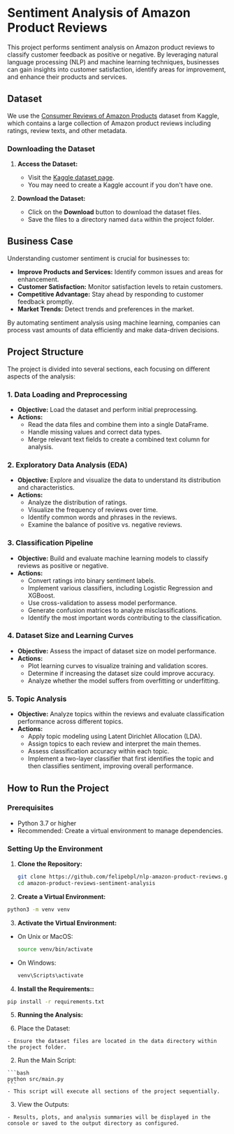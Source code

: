 # Sentiment Analysis of Amazon Product Reviews

This project performs sentiment analysis on Amazon product reviews to classify customer feedback as positive or negative. By leveraging natural language processing (NLP) and machine learning techniques, businesses can gain insights into customer satisfaction, identify areas for improvement, and enhance their products and services.

## Dataset

We use the [Consumer Reviews of Amazon Products](https://www.kaggle.com/datasets/datafiniti/consumer-reviews-of-amazon-products) dataset from Kaggle, which contains a large collection of Amazon product reviews including ratings, review texts, and other metadata.

### Downloading the Dataset

1. **Access the Dataset:**
   - Visit the [Kaggle dataset page](https://www.kaggle.com/datasets/datafiniti/consumer-reviews-of-amazon-products).
   - You may need to create a Kaggle account if you don't have one.

2. **Download the Dataset:**
   - Click on the **Download** button to download the dataset files.
   - Save the files to a directory named `data` within the project folder.

## Business Case

Understanding customer sentiment is crucial for businesses to:

- **Improve Products and Services:** Identify common issues and areas for enhancement.
- **Customer Satisfaction:** Monitor satisfaction levels to retain customers.
- **Competitive Advantage:** Stay ahead by responding to customer feedback promptly.
- **Market Trends:** Detect trends and preferences in the market.

By automating sentiment analysis using machine learning, companies can process vast amounts of data efficiently and make data-driven decisions.

## Project Structure

The project is divided into several sections, each focusing on different aspects of the analysis:

### 1. Data Loading and Preprocessing

- **Objective:** Load the dataset and perform initial preprocessing.
- **Actions:**
  - Read the data files and combine them into a single DataFrame.
  - Handle missing values and correct data types.
  - Merge relevant text fields to create a combined text column for analysis.

### 2. Exploratory Data Analysis (EDA)

- **Objective:** Explore and visualize the data to understand its distribution and characteristics.
- **Actions:**
  - Analyze the distribution of ratings.
  - Visualize the frequency of reviews over time.
  - Identify common words and phrases in the reviews.
  - Examine the balance of positive vs. negative reviews.

### 3. Classification Pipeline

- **Objective:** Build and evaluate machine learning models to classify reviews as positive or negative.
- **Actions:**
  - Convert ratings into binary sentiment labels.
  - Implement various classifiers, including Logistic Regression and XGBoost.
  - Use cross-validation to assess model performance.
  - Generate confusion matrices to analyze misclassifications.
  - Identify the most important words contributing to the classification.

### 4. Dataset Size and Learning Curves

- **Objective:** Assess the impact of dataset size on model performance.
- **Actions:**
  - Plot learning curves to visualize training and validation scores.
  - Determine if increasing the dataset size could improve accuracy.
  - Analyze whether the model suffers from overfitting or underfitting.

### 5. Topic Analysis

- **Objective:** Analyze topics within the reviews and evaluate classification performance across different topics.
- **Actions:**
  - Apply topic modeling using Latent Dirichlet Allocation (LDA).
  - Assign topics to each review and interpret the main themes.
  - Assess classification accuracy within each topic.
  - Implement a two-layer classifier that first identifies the topic and then classifies sentiment, improving overall performance.

## How to Run the Project

### Prerequisites

- Python 3.7 or higher
- Recommended: Create a virtual environment to manage dependencies.

### Setting Up the Environment

1. **Clone the Repository:**

   ```bash
   git clone https://github.com/felipebpl/nlp-amazon-product-reviews.git
   cd amazon-product-reviews-sentiment-analysis
   ```

2. **Create a Virtual Environment:**

  ```bash
  python3 -m venv venv
  ```

3. **Activate the Virtual Environment:**
  
- On Unix or MacOS:

  ```bash
  source venv/bin/activate
  ```

- On Windows:
  ```bash
  venv\Scripts\activate
  ```

4. **Install the Requirements::**
 
  ```bash
  pip install -r requirements.txt
  ```

5. **Running the Analysis:**

  1. Place the Dataset:

    - Ensure the dataset files are located in the data directory within the project folder.

  2. Run the Main Script:

    ```bash
    python src/main.py
    ```
    - This script will execute all sections of the project sequentially.

  3. View the Outputs:

    - Results, plots, and analysis summaries will be displayed in the console or saved to the output directory as configured.
